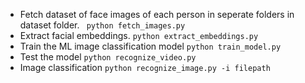  - Fetch dataset of face images of each person in seperate folders in dataset folder.
 ``` python fetch_images.py```
 - Extract facial embeddings.
```python extract_embeddings.py```
 - Train the ML image classification model
```python train_model.py```
 - Test the model
```python recognize_video.py```
 - Image classification
```python recognize_image.py -i filepath```



